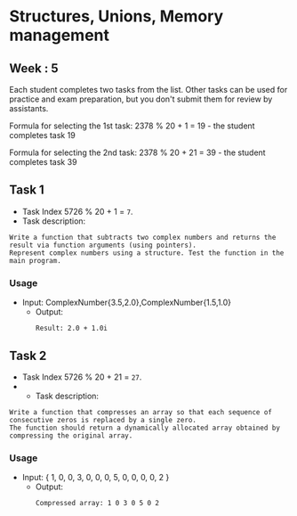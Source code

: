 # Structures, Unions, Memory management

## Week : 5

Each student completes two tasks from the list. Other tasks can be used for practice and exam preparation, but you don't
submit them for review by assistants.

Formula for selecting the 1st task: 2378 % 20 + 1 = 19 - the student completes task 19

Formula for selecting the 2nd task: 2378 % 20 + 21 = 39 - the student completes task 39

## Task 1

- Task Index 5726 % 20 + 1 = `7`.
- Task description:

```text
Write a function that subtracts two complex numbers and returns the result via function arguments (using pointers). 
Represent complex numbers using a structure. Test the function in the main program.
```

### Usage

* Input: ComplexNumber{3.5,2.0},ComplexNumber{1.5,1.0}
    * Output:
      ```text
      Result: 2.0 + 1.0i
      ```

## Task 2

- Task Index 5726 % 20 + 21 = `27`.
-
    - Task description:

```text
Write a function that compresses an array so that each sequence of consecutive zeros is replaced by a single zero.
The function should return a dynamically allocated array obtained by compressing the original array.
```

### Usage

* Input: { 1, 0, 0, 3, 0, 0, 0, 5, 0, 0, 0, 0, 2 }
    * Output:
      ```text
      Compressed array: 1 0 3 0 5 0 2
      ```